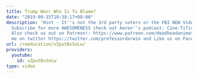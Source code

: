 ```yaml
---
title: Trump Won! Who Is To Blame?
date: "2019-09-15T10:38:17+08:00"
description: 'Hint - It''s not the 3rd party voters or the FBI NEW Videos Every Week!
  Subscribe for more AWESOMENESS check out Aaron''s podcast: Cine-Tific! http://www.lemmelistenpodcasts.com/cine-tific
  Also check us out on Patreon!: https://www.patreon.com/deadheadanimation Follow
  me on twitter https://twitter.com/professordarwin and Like us on FaceBook at https://www.facebook.com/legodarwin'
url: /reeducation/vZputBxSoLw/
providers:
  youtube:
    id: vZputBxSoLw
type: video
---
```

